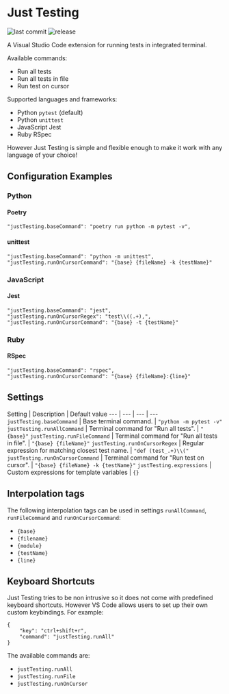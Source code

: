 # Just Testing

![last commit](https://img.shields.io/github/last-commit/gediminasz/just-testing.svg) ![release](https://img.shields.io/github/release/gediminasz/just-testing.svg)

A Visual Studio Code extension for running tests in integrated terminal.

Available commands:

- Run all tests
- Run all tests in file
- Run test on cursor

Supported languages and frameworks:

- Python `pytest` (default)
- Python `unittest`
- JavaScript Jest
- Ruby RSpec

However Just Testing is simple and flexible enough to make it work with any language of your choice!

## Configuration Examples

### Python

#### Poetry

```
"justTesting.baseCommand": "poetry run python -m pytest -v",
```

#### unittest

```
"justTesting.baseCommand": "python -m unittest",
"justTesting.runOnCursorCommand": "{base} {fileName} -k {testName}"
```

### JavaScript

#### Jest

```
"justTesting.baseCommand": "jest",
"justTesting.runOnCursorRegex": "test\\((.+),",
"justTesting.runOnCursorCommand": "{base} -t {testName}"
```

### Ruby

#### RSpec

```
"justTesting.baseCommand": "rspec",
"justTesting.runOnCursorCommand": "{base} {fileName}:{line}"
```

## Settings

Setting | Description | Default value
--- | --- | --- | ---
`justTesting.baseCommand` | Base terminal command. | `"python -m pytest -v"`
`justTesting.runAllCommand` | Terminal command for "Run all tests". | `"{base}"`
`justTesting.runFileCommand` | Terminal command for "Run all tests in file". | `"{base} {fileName}"`
`justTesting.runOnCursorRegex` | Regular expression for matching closest test name. | `"def (test_.+)\\("`
`justTesting.runOnCursorCommand` | Terminal command for "Run test on cursor". | `"{base} {fileName} -k {testName}"`
`justTesting.expressions` | Custom expressions for template variables | `{}`

## Interpolation tags

The following interpolation tags can be used in settings `runAllCommand`, `runFileCommand` and `runOnCursorCommand`:

- `{base}`
- `{filename}`
- `{module}`
- `{testName}`
- `{line}`

## Keyboard Shortcuts

Just Testing tries to be non intrusive so it does not come with predefined keyboard shortcuts. However VS Code allows users to set up their own custom keybindings. For example:

```
{
    "key": "ctrl+shift+r",
    "command": "justTesting.runAll"
}
```

The available commands are:

- `justTesting.runAll`
- `justTesting.runFile`
- `justTesting.runOnCursor`
